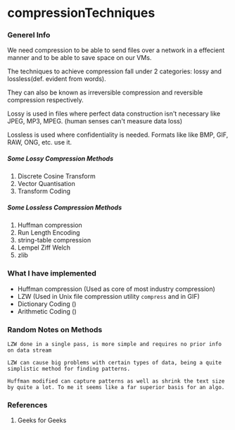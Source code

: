 # compressionTechniques
### Generel Info

We need compression to be able to send files over a network in a effecient manner and to be able to save space on our VMs.

The techniques to achieve compression fall under 2 categories: lossy and lossless(def. evident from words).

They can also be known as irreversible compression and reversible compression respectively.

Lossy is used in files where perfect data construction isn't necessary like JPEG, MP3, MPEG. (human senses can't measure data loss)

Lossless is used where confidentiality is needed. Formats like like BMP, GIF, RAW, ONG, etc. use it.
##### Some Lossy Compression Methods
1. Discrete Cosine Transform
2. Vector Quantisation
3. Transform Coding

##### Some Lossless Compression Methods
1. Huffman compression
2. Run Length Encoding
3. string-table compression
4. Lempel Ziff Welch
5. zlib


### What I have implemented
- Huffman compression (Used as core of most industry compression)
- LZW (Used in Unix file compression utility `compress` and in GIF)
- Dictionary Coding ()
- Arithmetic Coding ()


### Random Notes on Methods
```LZW done in a single pass, is more simple and requires no prior info on data stream```

```LZW can cause big problems with certain types of data, being a quite simplistic method for finding patterns.```

```Huffman modified can capture patterns as well as shrink the text size by quite a lot. To me it seems like a far superior basis for an algo.```


### References
1. Geeks for Geeks